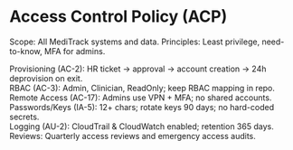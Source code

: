 # Access Control Policy (ACP)
Scope: All MediTrack systems and data.
Principles: Least privilege, need-to-know, MFA for admins.

Provisioning (AC-2): HR ticket → approval → account creation → 24h deprovision on exit.  
RBAC (AC-3): Admin, Clinician, ReadOnly; keep RBAC mapping in repo.  
Remote Access (AC-17): Admins use VPN + MFA; no shared accounts.  
Passwords/Keys (IA-5): 12+ chars; rotate keys 90 days; no hard-coded secrets.  
Logging (AU-2): CloudTrail & CloudWatch enabled; retention 365 days.  
Reviews: Quarterly access reviews and emergency access audits.

